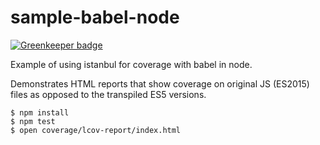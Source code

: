 sample-babel-node
=================

[![Greenkeeper badge](https://badges.greenkeeper.io/istanbuljs/sample-babel-node.svg)](https://greenkeeper.io/)

Example of using istanbul for coverage with babel in node.

Demonstrates HTML reports that show coverage on original JS (ES2015) files
as opposed to the transpiled ES5 versions.

```
$ npm install
$ npm test
$ open coverage/lcov-report/index.html
```

